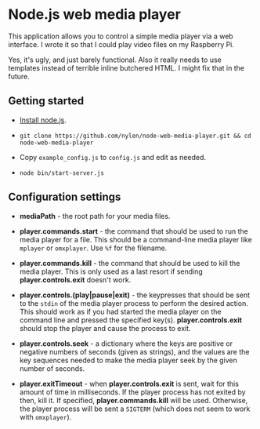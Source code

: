 # Node.js web media player

This application allows you to control a simple media player via a web
interface.  I wrote it so that I could play video files on my Raspberry Pi.

Yes, it's ugly, and just barely functional.  Also it really needs to use
templates instead of terrible inline butchered HTML.  I might fix that in the
future.

## Getting started

- [Install node.js](https://github.com/joyent/node/wiki/Installation).

- `git clone https://github.com/nylen/node-web-media-player.git && cd node-web-media-player`

- Copy `example_config.js` to `config.js` and edit as needed.

- `node bin/start-server.js`

## Configuration settings

- **mediaPath** - the root path for your media files.

- **player.commands.start** - the command that should be used to run the media
  player for a file.  This should be a command-line media player like `mplayer`
  or `omxplayer`.  Use `%f` for the filename.

- **player.commands.kill** - the command that should be used to kill the media
  player.  This is only used as a last resort if sending
  **player.controls.exit** doesn't work.

- **player.controls.(play|pause|exit)** - the keypresses that should be sent to
  the `stdin` of the media player process to perform the desired action.  This
  should work as if you had started the media player on the command line and
  pressed the specified key(s).  **player.controls.exit** should stop the
  player and cause the process to exit.

- **player.controls.seek** - a dictionary where the keys are positive or
  negative numbers of seconds (given as strings), and the values are the key
  sequences needed to make the media player seek by the given number of
  seconds.

- **player.exitTimeout** - when **player.controls.exit** is sent, wait for this
  amount of time in milliseconds.  If the player process has not exited by
  then, kill it.  If specified, **player.commands.kill** will be used.
  Otherwise, the player process will be sent a `SIGTERM` (which does not seem
  to work with `omxplayer`).
